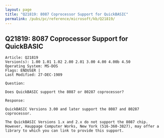 ```yaml
---
layout: page
title: "Q21819: 8087 Coprocessor Support for QuickBASIC"
permalink: /pubs/pc/reference/microsoft/kb/Q21819/
---
```


## Q21819: 8087 Coprocessor Support for QuickBASIC

	Article: Q21819
	Version(s): 1.00 1.01 1.02 2.00 2.01 3.00 4.00 4.00b 4.50
	Operating System: MS-DOS
	Flags: ENDUSER |
	Last Modified: 27-DEC-1989
	
	Question:
	
	Does QuickBASIC support the 8087 or 80287 coprocessor?
	
	Response:
	
	QuickBASIC Versions 3.00 and later support the 8087 and 80287 coprocessor.
	
	The QuickBASIC Versions 1.x and 2.x do not support the 8087 chip.
	However, Hauppage Computer Works, New York (516-360-3827), may offer a
	library to which you can link to provide this support.
